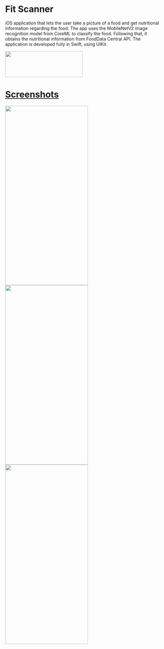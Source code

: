 # Fit Scanner

iOS application that lets the user take a picture of a food and get nutritional information regarding the food. The app uses the MobileNetV2 image
recognition model from CoreML to classify the food. Following that, it obtains the nutritional information from FoodData Central API. The application 
is developed fully in Swift, using UIKit. 

<a href="https://apps.apple.com/us/app/fit-scanner/id1667124035"><img src="https://user-images.githubusercontent.com/90746623/210176495-c7f8d647-84b7-460c-9d2b-e4efc1bb0fd3.png" width="249" height="83"/>

# Screenshots

<img src="https://user-images.githubusercontent.com/90746623/228309320-52a8c9a3-2d37-48cd-874b-f22be5455f6c.jpg" width="266" height="576"/><img src="https://user-images.githubusercontent.com/90746623/220435819-7b198daf-14e0-4e34-89d9-f4b1d16abfa9.png" width="266" height="576"/><img src="https://user-images.githubusercontent.com/90746623/228309326-641c98f4-77db-4449-8c90-8b59a6e4f081.jpg" width="266" height="576"/>
